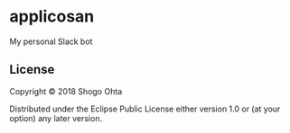 # applicosan

My personal Slack bot

## License

Copyright © 2018 Shogo Ohta

Distributed under the Eclipse Public License either version 1.0 or (at your option) any later version.
